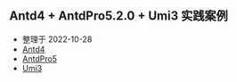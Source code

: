 ## Antd4 + AntdPro5.2.0 + Umi3 实践案例

- 整理于 2022-10-28
- [Antd4](https://ant-design.gitee.io/docs/react/getting-started-cn)
- [AntdPro5](https://beta-pro.ant.design/docs/getting-started-cn)
- [Umi3](https://v3.umijs.org/zh-CN/docs/getting-started)

